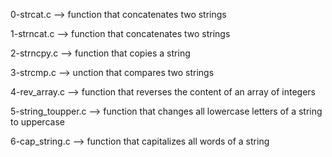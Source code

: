 0-strcat.c --> function that concatenates two strings


1-strncat.c --> function that concatenates two strings


2-strncpy.c --> function that copies a string


3-strcmp.c --> unction that compares two strings


4-rev_array.c --> function that reverses the content of an array of integers


5-string_toupper.c --> function that changes all lowercase letters of a string to uppercase


6-cap_string.c --> function that capitalizes all words of a string



